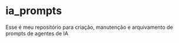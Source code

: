 # ia_prompts
Esse é meu repositório para criação, manutenção e arquivamento de prompts de agentes de IA 
